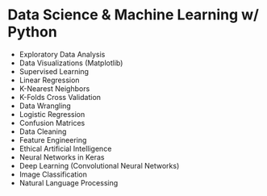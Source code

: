 # Data Science & Machine Learning w/ Python
- Exploratory Data Analysis
- Data Visualizations (Matplotlib)
- Supervised Learning
- Linear Regression
- K-Nearest Neighbors
- K-Folds Cross Validation
- Data Wrangling
- Logistic Regression
- Confusion Matrices
- Data Cleaning
- Feature Engineering
- Ethical Artificial Intelligence
- Neural Networks in Keras
- Deep Learning (Convolutional Neural Networks)
- Image Classification
- Natural Language Processing
